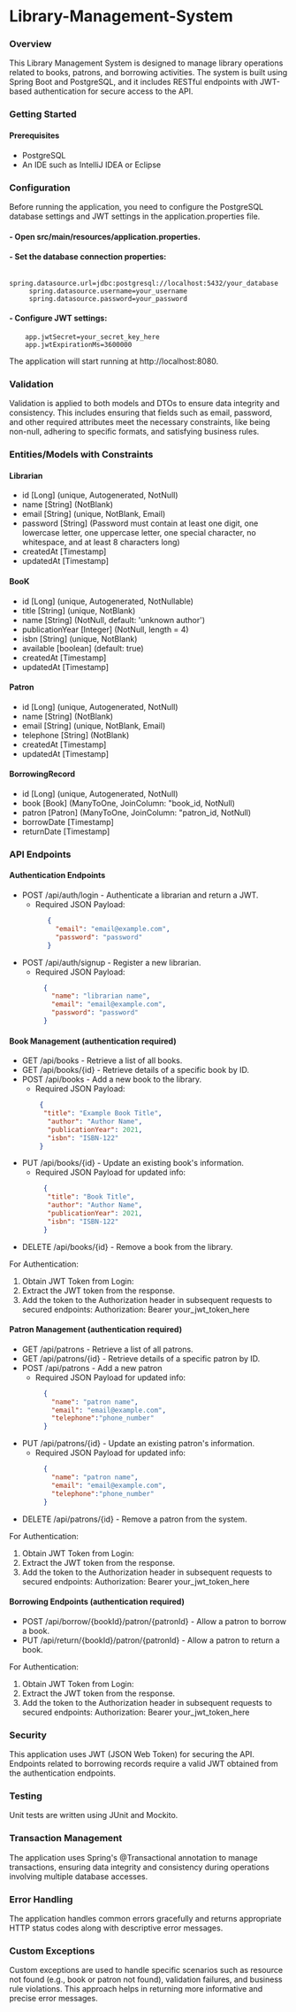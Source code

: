 # Library-Management-System
### Overview
This Library Management System is designed to manage library operations related to books, patrons, and borrowing activities. The system is built using Spring Boot and PostgreSQL, and it includes RESTful endpoints with JWT-based authentication for secure access to the API.

### Getting Started
#### Prerequisites
 - PostgreSQL 
 - An IDE such as IntelliJ IDEA or Eclipse

### Configuration
Before running the application, you need to configure the PostgreSQL database settings and JWT settings in the application.properties file.
#### - Open src/main/resources/application.properties.
#### - Set the database connection properties:
         spring.datasource.url=jdbc:postgresql://localhost:5432/your_database
         spring.datasource.username=your_username
         spring.datasource.password=your_password
#### - Configure JWT settings:
        app.jwtSecret=your_secret_key_here
        app.jwtExpirationMs=3600000
        
The application will start running at http://localhost:8080.

### Validation
Validation is applied to both models and DTOs to ensure data integrity and consistency. This includes ensuring that fields such as email, password, and other required attributes meet the necessary constraints, like being non-null, adhering to specific formats, and satisfying business rules.

### Entities/Models with Constraints
#### Librarian
- id [Long] (unique, Autogenerated, NotNull)
- name [String] (NotBlank)
- email [String] (unique, NotBlank, Email)
- password [String] (Password must contain at least one digit, one lowercase letter, one uppercase letter, one special character, no whitespace, and at least 8 characters long)
- createdAt [Timestamp]
- updatedAt [Timestamp]
  
#### BooK
- id [Long] (unique, Autogenerated, NotNullable)
- title [String] (unique, NotBlank)
- name [String] (NotNull, default: 'unknown author')
- publicationYear [Integer] (NotNull, length = 4)
- isbn [String] (unique, NotBlank)
- available [boolean] (default: true)
- createdAt [Timestamp]
- updatedAt [Timestamp]
  
#### Patron
- id [Long] (unique, Autogenerated, NotNull)
- name [String] (NotBlank)
- email [String] (unique, NotBlank, Email)
- telephone [String] (NotBlank)
- createdAt [Timestamp]
- updatedAt [Timestamp]
  
#### BorrowingRecord
- id [Long] (unique, Autogenerated, NotNull)
- book [Book] (ManyToOne, JoinColumn: "book_id, NotNull)
- patron [Patron] (ManyToOne, JoinColumn: "patron_id, NotNull)
- borrowDate [Timestamp]
- returnDate [Timestamp]

### API Endpoints

#### Authentication Endpoints
- POST /api/auth/login - Authenticate a librarian and return a JWT.
   - Required JSON Payload:
     ```json
        {
          "email": "email@example.com",
          "password": "password"
        }
     ```
- POST /api/auth/signup - Register a new librarian.
    - Required JSON Payload:
      ```json
        {
          "name": "librarian name",
          "email": "email@example.com",
          "password": "password"
        }
        ```

#### Book Management (authentication required)
- GET /api/books - Retrieve a list of all books.
- GET /api/books/{id} - Retrieve details of a specific book by ID.
- POST /api/books - Add a new book to the library.
     - Required JSON Payload:
       ```json
        {
         "title": "Example Book Title",
          "author": "Author Name",
          "publicationYear": 2021,
          "isbn": "ISBN-122"
        }
       ```
- PUT /api/books/{id} - Update an existing book's information.
    - Required JSON Payload for updated info:
      ```json
        {
         "title": "Book Title",
         "author": "Author Name",
         "publicationYear": 2021,
         "isbn": "ISBN-122"
        }
      ```
- DELETE /api/books/{id} - Remove a book from the library.

For Authentication:
1) Obtain JWT Token from Login:
2) Extract the JWT token from the response.
3) Add the token to the Authorization header in subsequent requests to secured endpoints:
            Authorization: Bearer your_jwt_token_here

#### Patron Management (authentication required)
- GET /api/patrons - Retrieve a list of all patrons.
- GET /api/patrons/{id} - Retrieve details of a specific patron by ID.
- POST /api/patrons - Add a new patron
     - Required JSON Payload for updated info:
       ```json
         {
           "name": "patron name",
           "email": "email@example.com",
           "telephone":"phone_number"
         }
       ```
- PUT /api/patrons/{id} - Update an existing patron's information.
     - Required JSON Payload for updated info:
       ```json
         {
           "name": "patron name",
           "email": "email@example.com",
           "telephone":"phone_number"
         }
       ```
- DELETE /api/patrons/{id} - Remove a patron from the system.

For Authentication:
1) Obtain JWT Token from Login:
2) Extract the JWT token from the response.
3) Add the token to the Authorization header in subsequent requests to secured endpoints:
            Authorization: Bearer your_jwt_token_here

#### Borrowing Endpoints (authentication required)
- POST /api/borrow/{bookId}/patron/{patronId} - Allow a patron to borrow a book.
- PUT /api/return/{bookId}/patron/{patronId} - Allow a patron to return a book.

For Authentication:
   1) Obtain JWT Token from Login:
   2) Extract the JWT token from the response.
   3) Add the token to the Authorization header in subsequent requests to secured endpoints:
            Authorization: Bearer your_jwt_token_here

### Security
This application uses JWT (JSON Web Token) for securing the API. Endpoints related to borrowing records require a valid JWT obtained from the authentication endpoints.

### Testing
Unit tests are written using JUnit and Mockito.

### Transaction Management
The application uses Spring's @Transactional annotation to manage transactions, ensuring data integrity and consistency during operations involving multiple database accesses.

### Error Handling
The application handles common errors gracefully and returns appropriate HTTP status codes along with descriptive error messages.

### Custom Exceptions
Custom exceptions are used to handle specific scenarios such as resource not found (e.g., book or patron not found), validation failures, and business rule violations. This approach helps in returning more informative and precise error messages.
